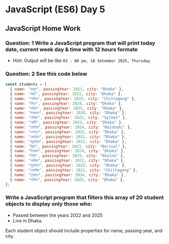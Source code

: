 # JavaScript (ES6) Day 5

## JavaScript Home Work

### Question: 1 Write a JavaScript program that will print today date, current week day & time with 12 hours formate

- Hint: Output will be like `03 : 00 pm, 18 Setember 2025, Thursday`

### Question: 2 See this code below

```javascript
const students = [
  { name: "রাহুল", passingYear: 2021, city: "Dhaka" },
  { name: "সারা", passingYear: 2022, city: "Dhaka" },
  { name: "অনিক", passingYear: 2023, city: "Chittagong" },
  { name: "মিতা", passingYear: 2024, city: "Dhaka" },
  { name: "করিম", passingYear: 2025, city: "Dhaka" },
  { name: "ফারহান", passingYear: 2020, city: "Dhaka" },
  { name: "নাদিয়া", passingYear: 2022, city: "Sylhet" },
  { name: "আলী", passingYear: 2023, city: "Dhaka" },
  { name: "তানিয়া", passingYear: 2024, city: "Rajshahi" },
  { name: "সোহান", passingYear: 2025, city: "Dhaka" },
  { name: "মেহরিন", passingYear: 2021, city: "Dhaka" },
  { name: "জুবায়ের", passingYear: 2022, city: "Dhaka" },
  { name: "রিয়া", passingYear: 2023, city: "Barisal" },
  { name: "ইমরান", passingYear: 2024, city: "Dhaka" },
  { name: "শিমা", passingYear: 2025, city: "Khulna" },
  { name: "আরিফ", passingYear: 2022, city: "Dhaka" },
  { name: "সুমাইয়া", passingYear: 2023, city: "Dhaka" },
  { name: "তাহমিদ", passingYear: 2021, city: "Chittagong" },
  { name: "নুসরাত", passingYear: 2024, city: "Dhaka" },
  { name: "সাকিব", passingYear: 2025, city: "Dhaka" },
];
```

### Write a JavaScript program that filters this array of 20 student objects to display only those who:

- Passed between the years 2022 and 2025
- Live in Dhaka.

Each student object should include properties for name, passing year, and city.
